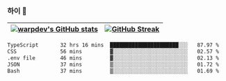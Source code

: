 
### 하이 👋
[![warpdev's GitHub stats](https://github-readme-stats.vercel.app/api?username=warpdev&show_icons=true&theme=vue-dark)](#) |[![GitHub Streak](https://github-readme-streak-stats.herokuapp.com/?user=warpdev&theme=dark)](#)
--- | --- |
<!--START_SECTION:waka-->

```txt
TypeScript       32 hrs 16 mins  ██████████████████████░░░   87.97 %
CSS              56 mins         ▓░░░░░░░░░░░░░░░░░░░░░░░░   02.57 %
.env file        46 mins         ▓░░░░░░░░░░░░░░░░░░░░░░░░   02.13 %
JSON             37 mins         ▒░░░░░░░░░░░░░░░░░░░░░░░░   01.72 %
Bash             37 mins         ▒░░░░░░░░░░░░░░░░░░░░░░░░   01.69 %
```

<!--END_SECTION:waka-->

<!--
**warpdev/warpdev** is a ✨ _special_ ✨ repository because its `README.md` (this file) appears on your GitHub profile.

Here are some ideas to get you started:

- 🔭 I’m currently working on ...
- 🌱 I’m currently learning ...
- 👯 I’m looking to collaborate on ...
- 🤔 I’m looking for help with ...
- 💬 Ask me about ...
- 📫 How to reach me: ...
- 😄 Pronouns: ...
- ⚡ Fun fact: ...
-->
